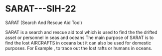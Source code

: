 # SARAT---SIH-22
SARAT (Search And Rescue Aid Tool)


SARAT is a search and rescue aid tool which is used to find the the drifted asset or personnel in seas and oceans
The main purpose of SARAT is to find the lost AIRCRAFTS in oceans but it can also be used for domestic purposes. For Example , to trace out the lost rafts or humans in oceans.
